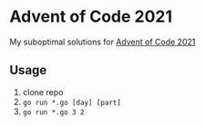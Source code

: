 # Advent of Code 2021

My suboptimal solutions for [Advent of Code 2021](https://adventofcode.com/)

## Usage

1. clone repo
1. `go run *.go [day] [part]`
1. `go run *.go 3 2`
